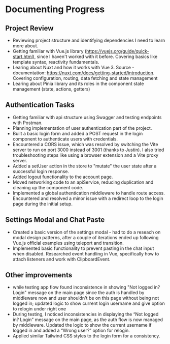 # Documenting Progress

## Project Review
- Reviewing project structure and identifying dependencies I need to learn more about.
- Getting familiar with Vue.js library (https://vuejs.org/guide/quick-start.html), since I haven't worked with it before. Covering basics like template syntax, reactivity fundamentals.
- Learing about Nuxt and how it works with Vue 3. Source - documentation: https://nuxt.com/docs/getting-started/introduction. Covering configuration, routing, data fetching and state management
- Learing about Pinia library and its roles in the component state management (state, actions, getters)

## Authentication Tasks
- Getting familiar with api structure using Swagger and testing endpoints with Postman.
- Planning implementation of user authentication part of the project.
- Built a basic login form and added a POST request in the login component to authenticate users with credentials.
- Encountered a CORS issue, which was resolved by switching the Vite server to run on port 3000 instead of 3001 (thanks to Justin). I also tried troubleshooting steps like using a browser extension and a Vite proxy server.
- Added a setUser action in the store to "mutate" the user state after a successful login response.
- Added logout functionality to the account page.
- Moved networking code to an apiService, reducing duplication and cleaning up the component code.
- Implemented a global authentication middleware to handle route access. Encountered and resolved a minor issue with a redirect loop to the login page during the initial setup.
## Settings Modal and Chat Paste
- Created a basic version of the settings modal - had to do a reseach on modal design patterns, after a couple of iterations ended up following Vue.js official examples using teleport and transition.
- Implemented basic functionality to prevent pasting in the chat input when disabled. Researched event handling in Vue, specifically how to attach listeners and work with ClipboardEvent.

## Other improvements
- while testing app flow found inconsistence in showing "Not logged in? Login" message on the main page since the auth is handled by middleware now and user shouldn't be on this page without being not logged in; updated logic to show current login username and give option to relogin under right one
- During testing, I noticed inconsistencies in displaying the “Not logged in? Login” message on the main page, as the auth flow is now managed by middleware. Updated the logic to show the current username if logged in and added a “Wrong user?” option for relogin.
- Applied similar Tailwind CSS styles to the login form for a consistency.
